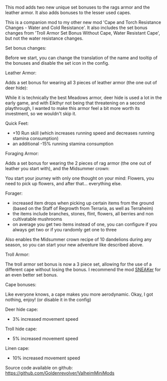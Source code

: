 This mod adds two new unique set bonuses to the rags armor and the leather armor. It also adds bonuses to the lesser used capes.

This is a companion mod to my other new mod 'Cape and Torch Resistance Changes - Water and Cold Resistance'.
It also includes the set bonus changes from 'Troll Armor Set Bonus Without Cape, Water Resistant Cape', but not the water resistance changes.

Set bonus changes:

Before we start, you can change the translation of the name and tooltip of the bonuses and disable the set icon in the config.


Leather Armor:

Adds a set bonus for wearing all 3 pieces of leather armor (the one out of deer hide):

While it is technically the best Meadows armor, deer hide is used a lot in the early game, and with Eikthyr not being that threatening on a second playthrough, I wanted to make this armor feel a bit more worth its investment, so we wouldn't skip it.

Quick Feet:
- +10 Run skill (which increases running speed and decreases running stamina consumption)
- an additional -15% running stamina consumption


Foraging Armor:

Adds a set bonus for wearing the 2 pieces of rag armor (the one out of leather you start with), and the Midsummer crown:

You start your journey with only one thought on your mind: Flowers, you need to pick up flowers, and after that... everything else.

Forager:
- increased item drops when picking up certain items from the ground (based on the Staff of Regrowth from Terraria, as well as Terraheim)
- the items include branches, stones, flint, flowers, all berries and non cultivatable mushrooms
- on average you get two items instead of one, you can configure if you always get two or if you randomly get one to three

Also enables the Midsummer crown recipe of 10 dandelions during any season, so you can start your new adventure like described above.


Troll Armor:

The troll armor set bonus is now a 3 piece set, allowing for the use of a different cape without losing the bonus.
I recommend the mod [SNEAKer](https://www.nexusmods.com/valheim/mods/2093) for an even better set bonus.


Cape bonuses:

Like everyone knows, a cape makes you more aerodynamic. Okay, I got nothing, enjoy! (or disable it in the config)

Deer hide cape:
- 3% increased movement speed

Troll hide cape:
- 5% increased movement speed

Linen cape:
- 10% increased movement speed


Source code available on github: https://github.com/Goldenrevolver/ValheimMiniMods